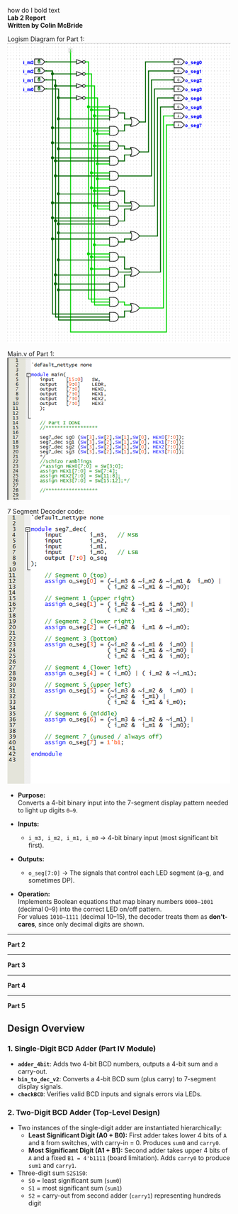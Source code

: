 how do I bold text  
**Lab 2 Report**  
**Written by Colin McBride**  

Logism Diagram for Part 1:  
![IMG](img/pt1Sim.png)

Main.v of Part 1:  
![IMG](img/pt1Code.png)  

7 Segment Decoder code:  
![IMG](img/pt1Code2.png)  

- **Purpose:**  
  Converts a 4-bit binary input into the 7-segment display pattern needed to light up digits `0–9`.
- **Inputs:**  
  - `i_m3, i_m2, i_m1, i_m0` → 4-bit binary input (most significant bit first).

- **Outputs:**  
  - `o_seg[7:0]` → The signals that control each LED segment (a–g, and sometimes DP).

- **Operation:**  
  Implements Boolean equations that map binary numbers `0000–1001` (decimal 0–9) into the correct LED on/off pattern.  
  For values `1010–1111` (decimal 10–15), the decoder treats them as **don’t-cares**, since only decimal digits are shown.
  
-----------------------------------------------------------------------------------
**Part 2**


-----------------------------------------------------------------------------------
**Part 3**


-----------------------------------------------------------------------------------
**Part 4**


-----------------------------------------------------------------------------------
**Part 5**

## Design Overview

### 1. Single-Digit BCD Adder (Part IV Module)
- **`adder_4bit`**: Adds two 4-bit BCD numbers, outputs a 4-bit sum and a carry-out.
- **`bin_to_dec_v2`**: Converts a 4-bit BCD sum (plus carry) to 7-segment display signals.
- **`checkBCD`**: Verifies valid BCD inputs and signals errors via LEDs.

### 2. Two-Digit BCD Adder (Top-Level Design)
- Two instances of the single-digit adder are instantiated hierarchically:
  - **Least Significant Digit (A0 + B0):** First adder takes lower 4 bits of `A` and `B` from switches, with carry-in = 0. Produces `sum0` and `carry0`.
  - **Most Significant Digit (A1 + B1):** Second adder takes upper 4 bits of `A` and a fixed `B1 = 4'b1111` (board limitation). Adds `carry0` to produce `sum1` and `carry1`.
- Three-digit sum `S2S1S0`:
  - `S0` = least significant sum (`sum0`)
  - `S1` = most significant sum (`sum1`)
  - `S2` = carry-out from second adder (`carry1`) representing hundreds digit
 
  
